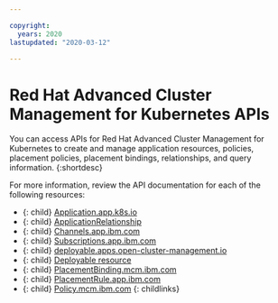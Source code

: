 ```yaml
---

copyright:
  years: 2020
lastupdated: "2020-03-12"

---
```


# Red Hat Advanced Cluster Management for Kubernetes APIs

You can access APIs for Red Hat Advanced Cluster Management for Kubernetes to create and manage application resources, policies, placement policies, placement bindings, relationships, and query information.
{:shortdesc}

For more information, review the API documentation for each of the following resources:

* {: child} [Application.app.k8s.io](applications.json)
* {: child} [ApplicationRelationship](applicationRel.json)
* {: child} [Channels.app.ibm.com](channels.json)
* {: child} [Subscriptions.app.ibm.com](subscriptions.json)
* {: child} [deployable.apps.open-cluster-management.io](deployables_app.json)
* {: child} [Deployable resource](deployables.json)
* {: child} [PlacementBinding.mcm.ibm.com](placementBindings.json)
* {: child} [PlacementRule.app.ibm.com](placementRules.json)
* {: child} [Policy.mcm.ibm.com](policies.json)
{: childlinks}

